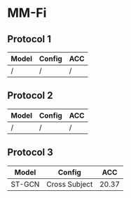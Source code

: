 # MM-Fi

## Protocol 1

<table>
    <thead>
    <tr>
        <th>Model</th>
        <th>Config</th>
        <th>ACC</th>
    </tr>
    </thead>
    <tbody>
    <tr>
        <td>/</td>
        <td>/</td>
        <td>/</td>
    </tr>
    </tbody>
</table>

## Protocol 2

<table>
    <thead>
    <tr>
        <th>Model</th>
        <th>Config</th>
        <th>ACC</th>
    </tr>
    </thead>
    <tbody>
    <tr>
        <td>/</td>
        <td>/</td>
        <td>/</td>
    </tr>
    </tbody>
</table>

## Protocol 3

<table>
    <thead>
    <tr>
        <th>Model</th>
        <th>Config</th>
        <th>ACC</th>
    </tr>
    </thead>
    <tbody>
    <tr>
        <td>ST-GCN</td>
        <td>Cross Subject</td>
        <td>20.37</td>
    </tr>
    </tbody>
</table>